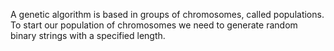 A genetic algorithm is based in groups of chromosomes, called populations. To start our population of chromosomes we need to generate random binary strings with a specified length.